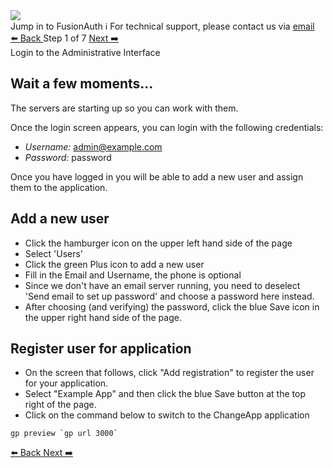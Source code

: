 <!-- TOP -->
<div class="top">
  <img class="scenario-academy-logo" src="https://cdn.prod.website-files.com/617b1b1f42c1da41aeae3413/6573599a9ea8c6ccef655afd_primary-logo.png" />
  <div class="scenario-title-section">
    <span class="scenario-title">Jump in to FusionAuth</span>
    <span class="scenario-subtitle">ℹ️ For technical support, please contact us via <a href="mailto:kirsten.hunter@fusionauth.io">email</a></span>
  </div>
</div>

<!-- NAVIGATION -->
<div id="navigation-top" class="navigation-top">
 <a href='command:katapod.loadPage?[{"step":"intro"}]'
   class="btn btn-dark navigation-top-left">⬅️ Back
 </a>
<span class="step-count"> Step 1 of 7</span>
 <a href='command:katapod.loadPage?[{"step":"step2"}]' 
    class="btn btn-dark navigation-top-right">Next ➡️
  </a>
</div>

<!-- CONTENT -->

<div class="step-title">Login to the Administrative Interface</div>

## Wait a few moments...

The servers are starting up so you can work with them.  

Once the login screen appears, you can login with the following credentials:

- *Username:* admin@example.com
- *Password:* password


Once you have logged in you will be able to add a new user and assign them to the application.

## Add a new user

- Click the hamburger icon on the upper left hand side of the page
- Select 'Users'
- Click the green Plus icon to add a new user
- Fill in the Email and Username, the phone is optional
- Since we don't have an email server running, you need to deselect 'Send email to set up password' and choose a password here instead.
- After choosing (and verifying) the password, click the blue Save icon in the upper right hand side of the page.

## Register user for application

- On the screen that follows, click "Add registration" to register the user for your application.
- Select "Example App" and then click the blue Save button at the top right of the page.
- Click on the command below to switch to the ChangeApp application

```
gp preview `gp url 3000`
```


<!-- NAVIGATION -->
<div id="navigation-bottom" class="navigation-bottom">
 <a href='command:katapod.loadPage?[{"step":"intro"}]'
   class="btn btn-dark navigation-bottom-left">⬅️ Back
 </a>
 <a href='command:katapod.loadPage?[{"step":"step2"}]'
    class="btn btn-dark navigation-bottom-right">Next ➡️
  </a>
</div>

